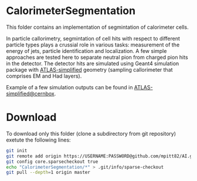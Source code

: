 # CalorimeterSegmentation
This folder contains an implementation of segmintation of calorimeter cells.

In particle callorimetry, segmintation of cell hits with respect to different particle types plays a crussial role in various tasks:
measurement of the energy of jets, particle identification and localization. 
A few simple approaches are tested here to separate neutral pion from charged pion hits in the detector.
The detector hits are simulated using Geant4 simulation package with [ATLAS-simplified](https://mpitt82.github.io/Geant4-models/ATLAS-simplified) geometry (sampling callorimeter that comprises EM and Had layers).

Example of a few simulation outputs can be found in [ATLAS-simplified@cernbox](https://cernbox.cern.ch/index.php/s/oCg3en1GHAvYSTo).

# Download 

To download only this folder (clone a subdirectory from git repository) exetute the following lines:
```bash
git init
git remote add origin https://USERNAME:PASSWORD@github.com/mpitt82/AI.git
git config core.sparsecheckout true
echo "CalorimeterSegmentation/*" > .git/info/sparse-checkout
git pull --depth=1 origin master
```


